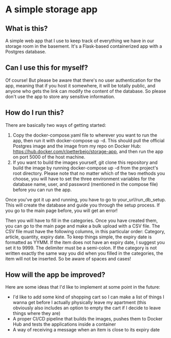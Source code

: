 # A simple storage app
## What is this?
A simple web app that I use to keep track of everything we have in our storage room in the basement. It's a Flask-based containerized app with a Postgres database. 

## Can I use this for myself?
Of course! But please be aware that there's no user authentication for the app, meaning that if you host it somewhere, it will be totally public, and anyone who gets the link can modify the content of the database. So please don't use the app to store any sensitive information. 

## How do I run this?
There are basically two ways of getting started:
1. Copy the docker-compose.yaml file to wherever you want to run the app, then run it with docker-compose up -d. This should pull the official Postgres image and the image from my repo on Docker Hub: https://hub.docker.com/r/petterbejo/storage-app, and then run the app on port 5000 of the host machine. 
2. If you want to build the images yourself, git clone this repository and build the image by running docker-compose up -d from the project's root directory.
Please note that no matter which of the two methods you choose, you will have to set the three environment variables for the database name, user, and password (mentioned in the compose file) before you can run the app.

Once you've got it up and running, you have to go to your_url/run_db_setup. This will create the database and guide you through the setup process. If you go to the main page before, you will get an error!

Then you will have to fill in the categories. Once you have created them, you can go to the main page and make a bulk upload with a CSV file. The CSV file must have the following columns, in this particular order: Category, article, quantity, expiry date. To keep things simple, the expiry date is formatted as YYMM. If the item does not have an expiry date, I suggest you set it to 9999. The delimiter must be a semi-colon. If the category is not written exactly the same way you did when you filled in the categories, the item will not be inserted. So be aware of spaces and cases!

## How will the app be improved?
Here are some ideas that I'd like to implement at some point in the future:

- I'd like to add some kind of shopping cart so I can make a list of things I wanna get before I actually physically leave my apartment (this obviously also includes an option to empty the cart if I decide to leave things where they are)
- A proper CI/CD pipeline that builds the images, pushes them to Docker Hub and tests the applications inside a container 
- A way of receiving a message when an item is close to its expiry date
